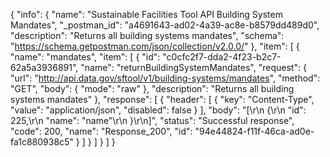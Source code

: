 {
  "info": {
    "name": "Sustainable Facilities Tool API Building System Mandates",
    "_postman_id": "a4691643-ad02-4a39-ac8e-b8579dd489d0",
    "description": "Returns all building systems mandates",
    "schema": "https://schema.getpostman.com/json/collection/v2.0.0/"
  },
  "item": [
    {
      "name": "mandates",
      "item": [
        {
          "id": "c0cfc2f7-dda2-4f23-b2c7-62a5a3936891",
          "name": "returnBuildingSystemMandates",
          "request": {
            "url": "http://api.data.gov/sftool/v1/building-systems/mandates",
            "method": "GET",
            "body": {
              "mode": "raw"
            },
            "description": "Returns all building systems mandates"
          },
          "response": [
            {
              "header": [
                {
                  "key": "Content-Type",
                  "value": "application/json",
                  "disabled": false
                }
              ],
              "body": "[\r\n  {\r\n    \"id\": 225,\r\n    \"name\": \"name\"\r\n  }\r\n]",
              "status": "Successful response",
              "code": 200,
              "name": "Response_200",
              "id": "94e44824-f11f-46ca-ad0e-fa1c880938c5"
            }
          ]
        }
      ]
    }
  ]
}